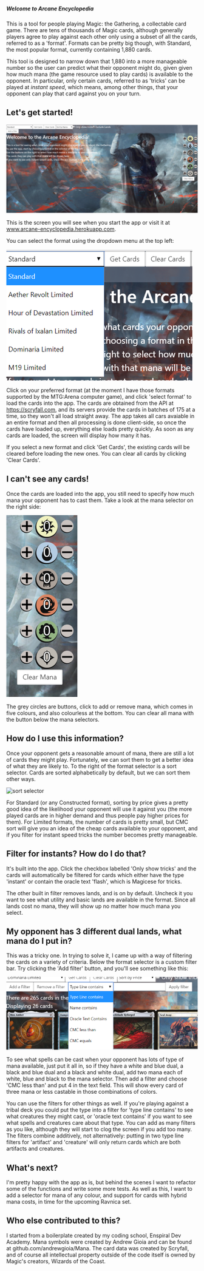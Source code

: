 ##### Welcome to Arcane Encyclopedia

This is a tool for people playing Magic: the Gathering, a collectable card game. There are tens of thousands of Magic cards, although generally players agree to play against each other only using a subset of all the cards, referred to as a 'format'. Formats can be pretty big though, with Standard, the most popular format, currently containing 1,880 cards. 

This tool is designed to narrow down that 1,880 into a more manageable number so the user can predict what their opponent might do, given given how much mana (the game resource used to play cards) is available to the opponent. In particular, only certain cards, referred to as 'tricks' can be played at *instant speed*, which means, among other things, that your opponent can play that card against you on your turn. 


## Let's get started!
![main app screen](/server/public/images/landing.png)

This is the screen you will see when you start the app or visit it at www.arcane-encyclopedia.herokuapp.com. 

You can select the format using the dropdown menu at the top left:

![format selector](/server/public/images/format.png)

Click on your preferred format (at the moment I have those formats supported by the MTG:Arena computer game), and click 'select format' to load the cards into the app. The cards are obtained from the API at https://scryfall.com, and its servers provide the cards in batches of 175 at a time, so they won't all load straight away. The app takes all cars avaiable in an entire format and then all processing is done client-side, so once the cards have loaded up, everything else loads pretty quickly. As soon as any cards are loaded, the screen will display how many it has. 

If you select a new format and click 'Get Cards', the existing cards will be cleared before loading the new ones. You can clear all cards by clicking 'Clear Cards'. 

## I can't see any cards!

Once the cards are loaded into the app, you still need to specify how much mana your opponent has to cast them. Take a look at the mana selector on the right side:

![format selector](/server/public/images/mana.png)

The grey circles are buttons, click to add or remove mana, which comes in five colours, and also colourless at the bottom. You can clear all mana with the button below the mana selectors. 

## How do I use this information?

Once your opponent gets a reasonable amount of mana, there are still a lot of cards they might play. Fortunately, we can sort them to get a better idea of what they are likely to. To the right of the format selector is a sort selector. Cards are sorted alphabetically by default, but we can sort them other ways.  

![sort selector](/server/public/images/sort.png)

For Standard (or any Constructed format), sorting by price gives a pretty good idea of the likelihood your opponent will use it against you (the more played cards are in higher demand and thus people pay higher prices for them). For Limited formats, the number of cards is pretty small, but CMC sort will give you an idea of the cheap cards available to your opponent, and if you filter for instant speed tricks the number becomes pretty manageable.

## Filter for instants? How do I do that?

It's built into the app. Click the checkbox labelled 'Only show tricks' and the cards will automatically be filtered for cards which either have the type 'instant' or contain the oracle text 'flash', which is Magicese for tricks. 

The other built in filter removes lands, and is on by default. Uncheck it you want to see what utility and basic lands are available in the format. Since all lands cost no mana, they will show up no matter how much mana you select. 

## My opponent has 3 different dual lands, what mana do I put in?

This was a tricky one. In trying to solve it, I came up with a way of filtering the cards on a variety of criteria. Below the format selector is a custom filter bar. Try clicking the 'Add filter' button, and you'll see something like this:

![sort selector](/server/public/images/filters.png)

To see what spells can be cast when your opponent has lots of type of mana available, just put it all in, so if they have a white and blue dual, a black and blue dual and a black and white dual, add two mana each of white, blue and black to the mana selector. Then add a filter and choose 'CMC less than' and put 4 in the text field. This will show every card of three mana or less castable in those combinations of colors. 

You can use the filters for other things as well. If you're playing against a tribal deck you could put the type into a filter for 'type line contains' to see what creatures they might cast, or 'oracle text contains' if you want to see what spells and creatures care about that type. You can add as many filters as you like, although they will start to clog the screen if you add too many. The filters combine additively, not alternatively: putting in two type line filters for 'artifact' and 'creature' will only return cards which are both artifacts and creatures. 

## What's next?

I'm pretty happy with the app as is, but behind the scenes I want to refactor some of the functions and write some more tests. As well as this, I want to add a selector for mana of any colour, and support for cards with hybrid mana costs, in time for the upcoming Ravnica set. 

## Who else contributed to this?

I started from a boilerplate created by my coding school, Enspiral Dev Academy. Mana symbols were created by Andrew Gioia and can be found at github.com/andrewgioia/Mana. The card data was created by Scryfall, and of course all intellectual property outside of the code itself is owned by Magic's creators, Wizards of the Coast. 

